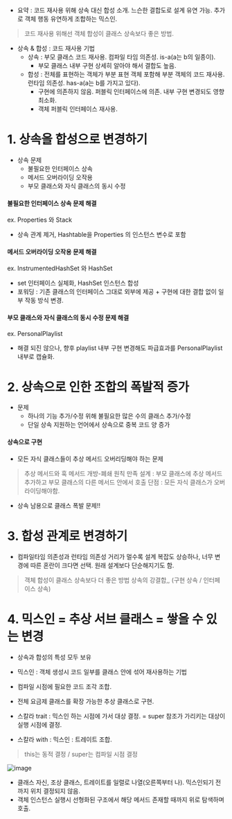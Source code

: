 * 요약 : 코드 재사용 위해 상속 대신 합성 소개. 느슨한 결합도로 설계 유연 가능. 추가로 객체 행동 유연하게 조합하는 믹스인.

> 코드 재사용 위해선 객체 합성이 클래스 상속보다 좋은 방법.
- 상속 & 합성 : 코드 재사용 기법
  - 상속 : 부모 클래스 코드 재사용. 컴파일 타임 의존성. is-a(a는 b의 일종이).
    - 부모 클래스 내부 구현 상세히 알아야 해서 결합도 높음.
  - 합성 : 전체를 표현하는 객체가 부분 표현 객체 포함해 부분 객체의 코드 재사용. 런타임 의존성. has-a(a는 b를 가지고 있다).
    - 구현에 의존하지 않음. 퍼블릭 인터페이스에 의존. 내부 구현 변경되도 영향 최소화.
    - 객체 퍼블릭 인터페이스 재사용.
   
# 1. 상속을 합성으로 변경하기
* 상속 문제
  - 불필요한 인터페이스 상속
  - 메서드 오버라이딩 오작용
  - 부모 클래스와 자식 클래스의 동시 수정
 
#### 불필요한 인터페이스 상속 문제 해결
ex. Properties 와 Stack
* 상속 관계 제거, Hashtable을 Properties 의 인스턴스 변수로 포함

#### 메서드 오버라이딩 오작용 문제 해결
ex. InstrumentedHashSet 와 HashSet
* set 인터페이스 실체화, HashSet 인스턴스 합성
* 포워딩 : 기존 클래스의 인터페이스 그대로 외부에 제공 + 구현에 대한 결합 없이 일부 작동 방식 변경.

#### 부모 클래스와 자식 클래스의 동시 수정 문제 해결
ex. PersonalPlaylist
* 해결 되진 않으나, 향후 playlist 내부 구현 변경해도 파급효과를 PersonalPlaylist 내부로 캡슐화.


# 2. 상속으로 인한 조합의 폭발적 증가
* 문제
  - 하나의 기능 추가/수정 위해 불필요한 많은 수의 클래스 추가/수정
  - 단일 상속 지원하는 언어에서 상속으로 중복 코드 양 증가
 
#### 상속으로 구현
* 모든 자식 클래스들이 추상 메서드 오버리딩해야 하는 문제

> 추상 메서드와 훅 메서드
> 개방-폐쇄 원칙 만족 설계 : 부모 클래스에 추상 메서드 추가하고 부모 클래스의 다른 메서드 안에서 호출
> 단점 : 모든 자식 클래스가 오버라이딩해야함.

* 상속 남용으로 클래스 폭발 문제!!

# 3. 합성 관계로 변경하기
* 컴파일타임 의존성과 런타임 의존성 거리가 멀수록 설계 복잡도 상승하나, 너무 변경에 따른 혼란이 크다면 선택. 원래 설계보다 단순해지기도 함.

> 객체 합성이 클래스 상속보다 더 좋은 방법
> 상속의 강결합,, (구현 상속 / 인터페이스 상속)


# 4. 믹스인 = 추상 서브 클래스 = 쌓을 수 있는 변경
* 상속과 합성의 특성 모두 보유
* 믹스인 : 객체 생성시 코드 일부를 클래스 안에 섞어 재사용하는 기법
* 컴파일 시점에 필요한 코드 조각 조합.

* 전체 요금제 클래스를 확장 가능한 추상 클래스로 구현.
* 스칼라 trait : 믹스인 하는 시점에 가서 대상 결정. = super 참조가 가리키는 대상이 실행 시점에 결정.
* 스칼라 with : 믹스인 : 트레이트 조합.

> this는 동적 결정 / super는 컴파일 시점 결정

![image](https://github.com/user-attachments/assets/b22f9b78-483a-4dbb-9cc1-19bd512738b4)
* 클래스 자신, 조상 클래스, 트레이트를 일렬로 나열(오른쪽부터 나). 믹스인되기 전까지 위치 결정되지 않음.
* 객체 인스턴스 실행시 선형화된 구조에서 해당 메서드 존재할 때까지 위로 탐색하며 호출.
